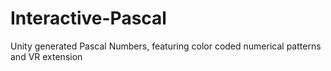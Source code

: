 # Interactive-Pascal
Unity generated Pascal Numbers, featuring color coded numerical patterns and VR extension
